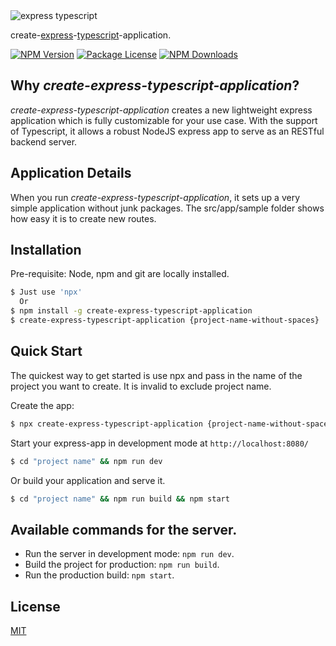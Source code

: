 <img alt='express typescript' src='https://github.com/PrawiraGenestonlia/create-express-typescript-application/raw/master/ExpressTS.png' border='0'>

create-[express](https://www.npmjs.com/package/express)-[typescript](https://www.npmjs.com/package/typescript)-application.

<a href="https://www.npmjs.com/package/create-express-typescript-application" target="_blank"><img src="https://img.shields.io/npm/v/create-express-typescript-application.svg" alt="NPM Version" /></a>
<a href="https://www.npmjs.com/package/create-express-typescript-application" target="_blank"><img src="https://img.shields.io/npm/l/create-express-typescript-application.svg" alt="Package License" /></a>
<a href="https://www.npmjs.com/package/create-express-typescript-application" target="_blank"><img src="https://img.shields.io/npm/dm/create-express-typescript-application.svg" alt="NPM Downloads" /></a>

## Why _create-express-typescript-application_?

_create-express-typescript-application_ creates a new lightweight express application which is fully customizable for your use case. 
With the support of Typescript, it allows a robust NodeJS express app to serve as an RESTful backend server.

## Application Details

When you run _create-express-typescript-application_, it sets up a very simple application without junk packages. 
The src/app/sample folder shows how easy it is to create new routes.

## Installation

Pre-requisite: Node, npm and git are locally installed.

```sh
$ Just use 'npx'
  Or
$ npm install -g create-express-typescript-application
$ create-express-typescript-application {project-name-without-spaces}
```

## Quick Start

The quickest way to get started is use npx and pass in the name of the project you want to create.
It is invalid to exclude project name.

Create the app:

```bash
$ npx create-express-typescript-application {project-name-without-spaces}
```

Start your express-app in development mode at `http://localhost:8080/`
```bash
$ cd "project name" && npm run dev
```

Or build your application and serve it.
```bash
$ cd "project name" && npm run build && npm start
```

## Available commands for the server.

- Run the server in development mode: `npm run dev`.
- Build the project for production: `npm run build`.
- Run the production build: `npm start`.

## License

[MIT](LICENSE)
